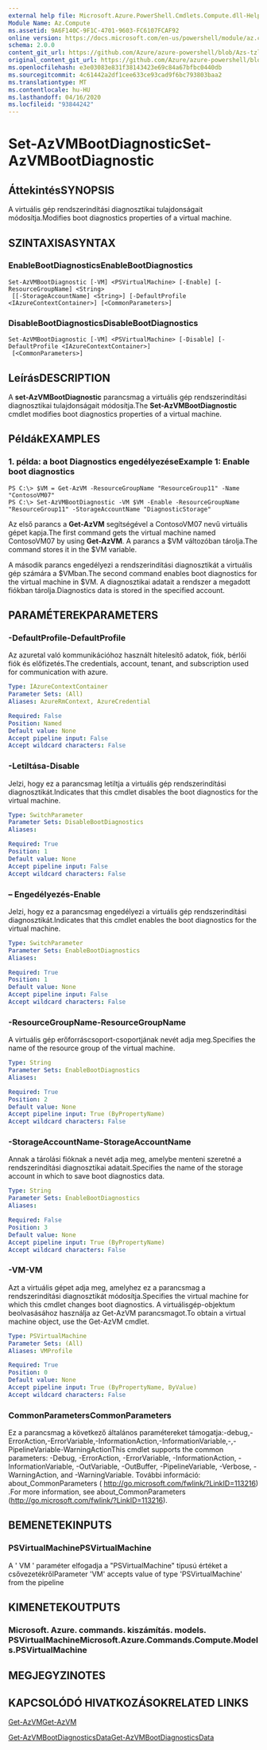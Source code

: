 ```yaml
---
external help file: Microsoft.Azure.PowerShell.Cmdlets.Compute.dll-Help-Help.xml
Module Name: Az.Compute
ms.assetid: 9A6F140C-9F1C-4701-9603-FC6107FCAF92
online version: https://docs.microsoft.com/en-us/powershell/module/az.compute/set-azvmbootdiagnostics
schema: 2.0.0
content_git_url: https://github.com/Azure/azure-powershell/blob/Azs-tzl/src/Compute/Compute/help/Set-AzVMBootDiagnostic.md
original_content_git_url: https://github.com/Azure/azure-powershell/blob/Azs-tzl/src/Compute/Compute/help/Set-AzVMBootDiagnostic.md
ms.openlocfilehash: e3e03083e831f38143423e69c84a67bfbc0440db
ms.sourcegitcommit: 4c61442a2df1cee633ce93cad9f6bc793803baa2
ms.translationtype: MT
ms.contentlocale: hu-HU
ms.lasthandoff: 04/16/2020
ms.locfileid: "93844242"
---
```

# <span data-ttu-id="7690f-101">Set-AzVMBootDiagnostic</span><span class="sxs-lookup"><span data-stu-id="7690f-101">Set-AzVMBootDiagnostic</span></span>

## <span data-ttu-id="7690f-102">Áttekintés</span><span class="sxs-lookup"><span data-stu-id="7690f-102">SYNOPSIS</span></span>
<span data-ttu-id="7690f-103">A virtuális gép rendszerindítási diagnosztikai tulajdonságait módosítja.</span><span class="sxs-lookup"><span data-stu-id="7690f-103">Modifies boot diagnostics properties of a virtual machine.</span></span>

## <span data-ttu-id="7690f-104">SZINTAXISA</span><span class="sxs-lookup"><span data-stu-id="7690f-104">SYNTAX</span></span>

### <span data-ttu-id="7690f-105">EnableBootDiagnostics</span><span class="sxs-lookup"><span data-stu-id="7690f-105">EnableBootDiagnostics</span></span>
```
Set-AzVMBootDiagnostic [-VM] <PSVirtualMachine> [-Enable] [-ResourceGroupName] <String>
 [[-StorageAccountName] <String>] [-DefaultProfile <IAzureContextContainer>] [<CommonParameters>]
```

### <span data-ttu-id="7690f-106">DisableBootDiagnostics</span><span class="sxs-lookup"><span data-stu-id="7690f-106">DisableBootDiagnostics</span></span>
```
Set-AzVMBootDiagnostic [-VM] <PSVirtualMachine> [-Disable] [-DefaultProfile <IAzureContextContainer>]
 [<CommonParameters>]
```

## <span data-ttu-id="7690f-107">Leírás</span><span class="sxs-lookup"><span data-stu-id="7690f-107">DESCRIPTION</span></span>
<span data-ttu-id="7690f-108">A **set-AzVMBootDiagnostic** parancsmag a virtuális gép rendszerindítási diagnosztikai tulajdonságait módosítja.</span><span class="sxs-lookup"><span data-stu-id="7690f-108">The **Set-AzVMBootDiagnostic** cmdlet modifies boot diagnostics properties of a virtual machine.</span></span>

## <span data-ttu-id="7690f-109">Példák</span><span class="sxs-lookup"><span data-stu-id="7690f-109">EXAMPLES</span></span>

### <span data-ttu-id="7690f-110">1. példa: a boot Diagnostics engedélyezése</span><span class="sxs-lookup"><span data-stu-id="7690f-110">Example 1: Enable boot diagnostics</span></span>
```
PS C:\> $VM = Get-AzVM -ResourceGroupName "ResourceGroup11" -Name "ContosoVM07"
PS C:\> Set-AzVMBootDiagnostic -VM $VM -Enable -ResourceGroupName "ResourceGroup11" -StorageAccountName "DiagnosticStorage"
```

<span data-ttu-id="7690f-111">Az első parancs a **Get-AzVM** segítségével a ContosoVM07 nevű virtuális gépet kapja.</span><span class="sxs-lookup"><span data-stu-id="7690f-111">The first command gets the virtual machine named ContosoVM07 by using **Get-AzVM**.</span></span>
<span data-ttu-id="7690f-112">A parancs a $VM változóban tárolja.</span><span class="sxs-lookup"><span data-stu-id="7690f-112">The command stores it in the $VM variable.</span></span>

<span data-ttu-id="7690f-113">A második parancs engedélyezi a rendszerindítási diagnosztikát a virtuális gép számára a $VMban.</span><span class="sxs-lookup"><span data-stu-id="7690f-113">The second command enables boot diagnostics for the virtual machine in $VM.</span></span>
<span data-ttu-id="7690f-114">A diagnosztikai adatait a rendszer a megadott fiókban tárolja.</span><span class="sxs-lookup"><span data-stu-id="7690f-114">Diagnostics data is stored in the specified account.</span></span>

## <span data-ttu-id="7690f-115">PARAMÉTEREK</span><span class="sxs-lookup"><span data-stu-id="7690f-115">PARAMETERS</span></span>

### <span data-ttu-id="7690f-116">-DefaultProfile</span><span class="sxs-lookup"><span data-stu-id="7690f-116">-DefaultProfile</span></span>
<span data-ttu-id="7690f-117">Az azuretal való kommunikációhoz használt hitelesítő adatok, fiók, bérlői fiók és előfizetés.</span><span class="sxs-lookup"><span data-stu-id="7690f-117">The credentials, account, tenant, and subscription used for communication with azure.</span></span>

```yaml
Type: IAzureContextContainer
Parameter Sets: (All)
Aliases: AzureRmContext, AzureCredential

Required: False
Position: Named
Default value: None
Accept pipeline input: False
Accept wildcard characters: False
```

### <span data-ttu-id="7690f-118">-Letiltása</span><span class="sxs-lookup"><span data-stu-id="7690f-118">-Disable</span></span>
<span data-ttu-id="7690f-119">Jelzi, hogy ez a parancsmag letiltja a virtuális gép rendszerindítási diagnosztikát.</span><span class="sxs-lookup"><span data-stu-id="7690f-119">Indicates that this cmdlet disables the boot diagnostics for the virtual machine.</span></span>

```yaml
Type: SwitchParameter
Parameter Sets: DisableBootDiagnostics
Aliases: 

Required: True
Position: 1
Default value: None
Accept pipeline input: False
Accept wildcard characters: False
```

### <span data-ttu-id="7690f-120">– Engedélyezés</span><span class="sxs-lookup"><span data-stu-id="7690f-120">-Enable</span></span>
<span data-ttu-id="7690f-121">Jelzi, hogy ez a parancsmag engedélyezi a virtuális gép rendszerindítási diagnosztikát.</span><span class="sxs-lookup"><span data-stu-id="7690f-121">Indicates that this cmdlet enables the boot diagnostics for the virtual machine.</span></span>

```yaml
Type: SwitchParameter
Parameter Sets: EnableBootDiagnostics
Aliases: 

Required: True
Position: 1
Default value: None
Accept pipeline input: False
Accept wildcard characters: False
```

### <span data-ttu-id="7690f-122">-ResourceGroupName</span><span class="sxs-lookup"><span data-stu-id="7690f-122">-ResourceGroupName</span></span>
<span data-ttu-id="7690f-123">A virtuális gép erőforráscsoport-csoportjának nevét adja meg.</span><span class="sxs-lookup"><span data-stu-id="7690f-123">Specifies the name of the resource group of the virtual machine.</span></span>

```yaml
Type: String
Parameter Sets: EnableBootDiagnostics
Aliases: 

Required: True
Position: 2
Default value: None
Accept pipeline input: True (ByPropertyName)
Accept wildcard characters: False
```

### <span data-ttu-id="7690f-124">-StorageAccountName</span><span class="sxs-lookup"><span data-stu-id="7690f-124">-StorageAccountName</span></span>
<span data-ttu-id="7690f-125">Annak a tárolási fióknak a nevét adja meg, amelybe menteni szeretné a rendszerindítási diagnosztikai adatait.</span><span class="sxs-lookup"><span data-stu-id="7690f-125">Specifies the name of the storage account in which to save boot diagnostics data.</span></span>

```yaml
Type: String
Parameter Sets: EnableBootDiagnostics
Aliases: 

Required: False
Position: 3
Default value: None
Accept pipeline input: True (ByPropertyName)
Accept wildcard characters: False
```

### <span data-ttu-id="7690f-126">-VM</span><span class="sxs-lookup"><span data-stu-id="7690f-126">-VM</span></span>
<span data-ttu-id="7690f-127">Azt a virtuális gépet adja meg, amelyhez ez a parancsmag a rendszerindítási diagnosztikát módosítja.</span><span class="sxs-lookup"><span data-stu-id="7690f-127">Specifies the virtual machine for which this cmdlet changes boot diagnostics.</span></span>
<span data-ttu-id="7690f-128">A virtuálisgép-objektum beolvasásához használja az Get-AzVM parancsmagot.</span><span class="sxs-lookup"><span data-stu-id="7690f-128">To obtain a virtual machine object, use the Get-AzVM cmdlet.</span></span>

```yaml
Type: PSVirtualMachine
Parameter Sets: (All)
Aliases: VMProfile

Required: True
Position: 0
Default value: None
Accept pipeline input: True (ByPropertyName, ByValue)
Accept wildcard characters: False
```

### <span data-ttu-id="7690f-129">CommonParameters</span><span class="sxs-lookup"><span data-stu-id="7690f-129">CommonParameters</span></span>
<span data-ttu-id="7690f-130">Ez a parancsmag a következő általános paramétereket támogatja:-debug,-ErrorAction,-ErrorVariable,-InformationAction,-InformationVariable,-,-PipelineVariable-WarningAction</span><span class="sxs-lookup"><span data-stu-id="7690f-130">This cmdlet supports the common parameters: -Debug, -ErrorAction, -ErrorVariable, -InformationAction, -InformationVariable, -OutVariable, -OutBuffer, -PipelineVariable, -Verbose, -WarningAction, and -WarningVariable.</span></span> <span data-ttu-id="7690f-131">További információ: about_CommonParameters ( http://go.microsoft.com/fwlink/?LinkID=113216) .</span><span class="sxs-lookup"><span data-stu-id="7690f-131">For more information, see about_CommonParameters (http://go.microsoft.com/fwlink/?LinkID=113216).</span></span>

## <span data-ttu-id="7690f-132">BEMENETEK</span><span class="sxs-lookup"><span data-stu-id="7690f-132">INPUTS</span></span>

### <span data-ttu-id="7690f-133">PSVirtualMachine</span><span class="sxs-lookup"><span data-stu-id="7690f-133">PSVirtualMachine</span></span>
<span data-ttu-id="7690f-134">A ' VM ' paraméter elfogadja a "PSVirtualMachine" típusú értéket a csővezetékről</span><span class="sxs-lookup"><span data-stu-id="7690f-134">Parameter 'VM' accepts value of type 'PSVirtualMachine' from the pipeline</span></span>

## <span data-ttu-id="7690f-135">KIMENETEK</span><span class="sxs-lookup"><span data-stu-id="7690f-135">OUTPUTS</span></span>

### <span data-ttu-id="7690f-136">Microsoft. Azure. commands. kiszámítás. models. PSVirtualMachine</span><span class="sxs-lookup"><span data-stu-id="7690f-136">Microsoft.Azure.Commands.Compute.Models.PSVirtualMachine</span></span>

## <span data-ttu-id="7690f-137">MEGJEGYZI</span><span class="sxs-lookup"><span data-stu-id="7690f-137">NOTES</span></span>

## <span data-ttu-id="7690f-138">KAPCSOLÓDÓ HIVATKOZÁSOK</span><span class="sxs-lookup"><span data-stu-id="7690f-138">RELATED LINKS</span></span>

[<span data-ttu-id="7690f-139">Get-AzVM</span><span class="sxs-lookup"><span data-stu-id="7690f-139">Get-AzVM</span></span>](./Get-AzVM.md)

[<span data-ttu-id="7690f-140">Get-AzVMBootDiagnosticsData</span><span class="sxs-lookup"><span data-stu-id="7690f-140">Get-AzVMBootDiagnosticsData</span></span>](./Get-AzVMBootDiagnosticsData.md)


